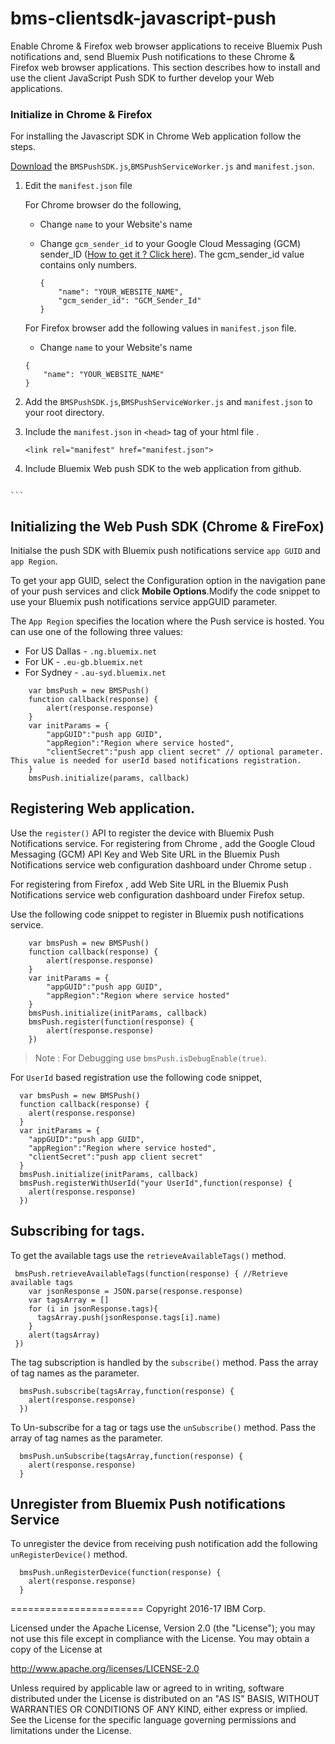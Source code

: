 # bms-clientsdk-javascript-push

Enable Chrome & Firefox web browser applications to receive Bluemix Push notifications and, send Bluemix Push
notifications to these Chrome & Firefox web browser applications. This section describes how to install and use the client
JavaScript Push SDK to further develop your Web applications.

### Initialize in Chrome & Firefox

For installing the Javascript SDK in Chrome Web application follow the steps.

[Download](https://codeload.github.com/ibm-bluemix-mobile-services/bms-clientsdk-javascript-webpush/zip/master) the `BMSPushSDK.js`,`BMSPushServiceWorker.js` and `manifest.json`.

1. Edit the `manifest.json` file

	For Chrome browser do the following,

	* Change `name` to your Website's name
	* Change `gcm_sender_id` to your Google Cloud Messaging (GCM) sender_ID ([How to get it ? Click here](https://console.ng.bluemix.net/docs/services/mobilepush/t_push_provider_android.html)). The gcm_sender_id value contains only numbers.

		```
		{
			"name": "YOUR_WEBSITE_NAME",
			"gcm_sender_id": "GCM_Sender_Id"
		}
		```

	For Firefox browser add the following values in `manifest.json` file.

	* Change `name` to your Website's name
  
    ```
    {
    	"name": "YOUR_WEBSITE_NAME"
    }
    ```

2. Add the `BMSPushSDK.js`,`BMSPushServiceWorker.js` and `manifest.json` to your root directory.

3. Include the `manifest.json` in `<head>` tag of your html file .

	```
	<link rel="manifest" href="manifest.json">
	```
4. Include Bluemix Web push SDK to the web application from github.

	```
  <script src="BMSPushSDK.js" async></script>

	```


## Initializing the Web Push SDK (Chrome & FireFox)

Initialse the push SDK with Bluemix push notifications service `app GUID` and `app Region`.  

To get your app GUID, select the Configuration option in the navigation pane of your push services and click **Mobile Options**.Modify the code snippet to use your Bluemix push notifications service appGUID parameter.

The `App Region` specifies the location where the Push service is hosted. You can use one of the following three values:

- For US Dallas - `.ng.bluemix.net`
- For UK - `.eu-gb.bluemix.net`
- For Sydney - `.au-syd.bluemix.net`

```
    var bmsPush = new BMSPush()
    function callback(response) {
        alert(response.response)
    }
    var initParams = {
        "appGUID":"push app GUID",
        "appRegion":"Region where service hosted",
        "clientSecret":"push app client secret" // optional parameter. This value is needed for userId based notifications registration.
    }
    bmsPush.initialize(params, callback)
```

## Registering Web application.

Use the `register()` API to register the device with Bluemix Push Notifications service. For registering from Chrome , add the Google Cloud Messaging (GCM) API Key and Web Site URL  in the Bluemix Push Notifications service web configuration dashboard under Chrome setup .

For registering from Firefox , add Web Site URL in the Bluemix Push Notifications service web configuration dashboard under Firefox setup.

Use the following code snippet to register in Bluemix push notifications service.

```
	var bmsPush = new BMSPush()
	function callback(response) {
		alert(response.response)
	}
	var initParams = {
		"appGUID":"push app GUID",
		"appRegion":"Region where service hosted"
	}
	bmsPush.initialize(initParams, callback)
	bmsPush.register(function(response) {
		alert(response.response)
	})

```

>Note : For Debugging use `bmsPush.isDebugEnable(true)`.


For `UserId` based registration use the following code snippet,

```
  var bmsPush = new BMSPush()
  function callback(response) {
    alert(response.response)
  }
  var initParams = {
    "appGUID":"push app GUID",
    "appRegion":"Region where service hosted",
    "clientSecret":"push app client secret"
  }
  bmsPush.initialize(initParams, callback)
  bmsPush.registerWithUserId("your UserId",function(response) {
    alert(response.response)
  })
```

## Subscribing for tags.

To get the available tags use the `retrieveAvailableTags()` method.

```
 bmsPush.retrieveAvailableTags(function(response) { //Retrieve available tags
    var jsonResponse = JSON.parse(response.response)
    var tagsArray = []
    for (i in jsonResponse.tags){
      tagsArray.push(jsonResponse.tags[i].name)
    }
    alert(tagsArray)
 })
```

The tag subscription is handled by the `subscribe()` method. Pass the array of tag names as the parameter.

```
  bmsPush.subscribe(tagsArray,function(response) {
    alert(response.response)
  })
```

To Un-subscribe for a tag or tags use the `unSubscribe()` method. Pass the array of tag names as the parameter.

```
  bmsPush.unSubscribe(tagsArray,function(response) {
    alert(response.response)
  }
```

## Unregister from Bluemix Push notifications Service

To unregister the device from receiving push notification add the following `unRegisterDevice()` method.

```
  bmsPush.unRegisterDevice(function(response) {
    alert(response.response)
  }
```


=======================
Copyright 2016-17 IBM Corp.

Licensed under the Apache License, Version 2.0 (the "License");
you may not use this file except in compliance with the License.
You may obtain a copy of the License at

http://www.apache.org/licenses/LICENSE-2.0

Unless required by applicable law or agreed to in writing, software
distributed under the License is distributed on an "AS IS" BASIS,
WITHOUT WARRANTIES OR CONDITIONS OF ANY KIND, either express or implied.
See the License for the specific language governing permissions and
limitations under the License.
